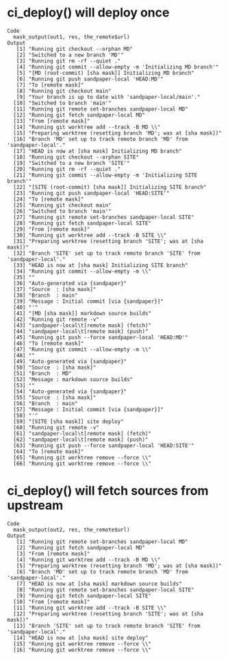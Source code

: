 # ci_deploy() will deploy once

    Code
      mask_output(out1, res, the_remote$url)
    Output
       [1] "Running git checkout --orphan MD"                                          
       [2] "Switched to a new branch 'MD'"                                             
       [3] "Running git rm -rf --quiet ."                                              
       [4] "Running git commit --allow-empty -m 'Initializing MD branch'"              
       [5] "[MD (root-commit) [sha mask]] Initializing MD branch"                      
       [6] "Running git push sandpaper-local 'HEAD:MD'"                                
       [7] "To [remote mask]"                                                          
       [8] "Running git checkout main"                                                 
       [9] "Your branch is up to date with 'sandpaper-local/main'."                    
      [10] "Switched to branch 'main'"                                                 
      [11] "Running git remote set-branches sandpaper-local MD"                        
      [12] "Running git fetch sandpaper-local MD"                                      
      [13] "From [remote mask]"                                                        
      [14] "Running git worktree add --track -B MD \\"                                 
      [15] "Preparing worktree (resetting branch 'MD'; was at [sha mask])"             
      [16] "Branch 'MD' set up to track remote branch 'MD' from 'sandpaper-local'."    
      [17] "HEAD is now at [sha mask] Initializing MD branch"                          
      [18] "Running git checkout --orphan SITE"                                        
      [19] "Switched to a new branch 'SITE'"                                           
      [20] "Running git rm -rf --quiet ."                                              
      [21] "Running git commit --allow-empty -m 'Initializing SITE branch'"            
      [22] "[SITE (root-commit) [sha mask]] Initializing SITE branch"                  
      [23] "Running git push sandpaper-local 'HEAD:SITE'"                              
      [24] "To [remote mask]"                                                          
      [25] "Running git checkout main"                                                 
      [26] "Switched to branch 'main'"                                                 
      [27] "Running git remote set-branches sandpaper-local SITE"                      
      [28] "Running git fetch sandpaper-local SITE"                                    
      [29] "From [remote mask]"                                                        
      [30] "Running git worktree add --track -B SITE \\"                               
      [31] "Preparing worktree (resetting branch 'SITE'; was at [sha mask])"           
      [32] "Branch 'SITE' set up to track remote branch 'SITE' from 'sandpaper-local'."
      [33] "HEAD is now at [sha mask] Initializing SITE branch"                        
      [34] "Running git commit --allow-empty -m \\"                                    
      [35] ""                                                                          
      [36] "Auto-generated via {sandpaper}"                                            
      [37] "Source  : [sha mask]"                                                      
      [38] "Branch  : main"                                                            
      [39] "Message : Initial commit [via {sandpaper}]"                                
      [40] "'"                                                                         
      [41] "[MD [sha mask]] markdown source builds"                                    
      [42] "Running git remote -v"                                                     
      [43] "sandpaper-local\t[remote mask] (fetch)"                                    
      [44] "sandpaper-local\t[remote mask] (push)"                                     
      [45] "Running git push --force sandpaper-local 'HEAD:MD'"                        
      [46] "To [remote mask]"                                                          
      [47] "Running git commit --allow-empty -m \\"                                    
      [48] ""                                                                          
      [49] "Auto-generated via {sandpaper}"                                            
      [50] "Source  : [sha mask]"                                                      
      [51] "Branch  : MD"                                                              
      [52] "Message : markdown source builds"                                          
      [53] ""                                                                          
      [54] "Auto-generated via {sandpaper}"                                            
      [55] "Source  : [sha mask]"                                                      
      [56] "Branch  : main"                                                            
      [57] "Message : Initial commit [via {sandpaper}]"                                
      [58] "'"                                                                         
      [59] "[SITE [sha mask]] site deploy"                                             
      [60] "Running git remote -v"                                                     
      [61] "sandpaper-local\t[remote mask] (fetch)"                                    
      [62] "sandpaper-local\t[remote mask] (push)"                                     
      [63] "Running git push --force sandpaper-local 'HEAD:SITE'"                      
      [64] "To [remote mask]"                                                          
      [65] "Running git worktree remove --force \\"                                    
      [66] "Running git worktree remove --force \\"                                    

# ci_deploy() will fetch sources from upstream

    Code
      mask_output(out2, res, the_remote$url)
    Output
       [1] "Running git remote set-branches sandpaper-local MD"                        
       [2] "Running git fetch sandpaper-local MD"                                      
       [3] "From [remote mask]"                                                        
       [4] "Running git worktree add --track -B MD \\"                                 
       [5] "Preparing worktree (resetting branch 'MD'; was at [sha mask])"             
       [6] "Branch 'MD' set up to track remote branch 'MD' from 'sandpaper-local'."    
       [7] "HEAD is now at [sha mask] markdown source builds"                          
       [8] "Running git remote set-branches sandpaper-local SITE"                      
       [9] "Running git fetch sandpaper-local SITE"                                    
      [10] "From [remote mask]"                                                        
      [11] "Running git worktree add --track -B SITE \\"                               
      [12] "Preparing worktree (resetting branch 'SITE'; was at [sha mask])"           
      [13] "Branch 'SITE' set up to track remote branch 'SITE' from 'sandpaper-local'."
      [14] "HEAD is now at [sha mask] site deploy"                                     
      [15] "Running git worktree remove --force \\"                                    
      [16] "Running git worktree remove --force \\"                                    

